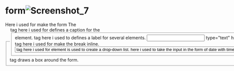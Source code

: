 # form![Screenshot_7](https://github.com/Shikhasharma06/form/assets/135316685/8c704be9-beba-48a4-8259-f6483e05ca1c)
 <form action="/">  Here i used for make the form
The <fieldset> tag draws a box around the form.
   <legend> tag here i used for  defines a caption for the <fieldset> element.
     <label> tag  here i used to defines a label for several elements.
     <input> type="text" here i used to take the input in the form of text.
      <br> tag here i used for make the break inline.
      <select> tag here i used for element is used to create a drop-down list. <option> tag here i used for element is used to create a drop-down list.
     <input type="radio> tag here i used for make radio type options.
      <input type="datetime-local"> here i used to take the input in the form of date with time.
      input type="text" name=""placeholder="+91" readonly size="1"  here this tag i have used to take input in the form of text and place holder here short hint is displayed in the input field before the user enters a value. readonly means here t specifies that an input field is read-only.
       
![Screenshot_8](https://github.com/Shikhasharma06/form/assets/135316685/46adb1c3-6918-45be-93b4-66cecd9206f3)
<textarea name="" id="add" cols="80" rows="5"></textarea>  here cols and rows size is defined in input field .
<input type="checkbox">  tag here i used to make a checkbox to select.
<input type="file"> tag here i used for to take the input in the form of form.

input type="color">  tag here i used for take input in the form of color
![Screenshot_9](https://github.com/Shikhasharma06/form/assets/135316685/38b68de1-6991-404c-b930-335d81af18c4)
<input type="Reset" name="" id="" value="Reset">   tag here i used for reset the all information in this form
            <input type="Submit" >= tag here i used to submit the form.
            
